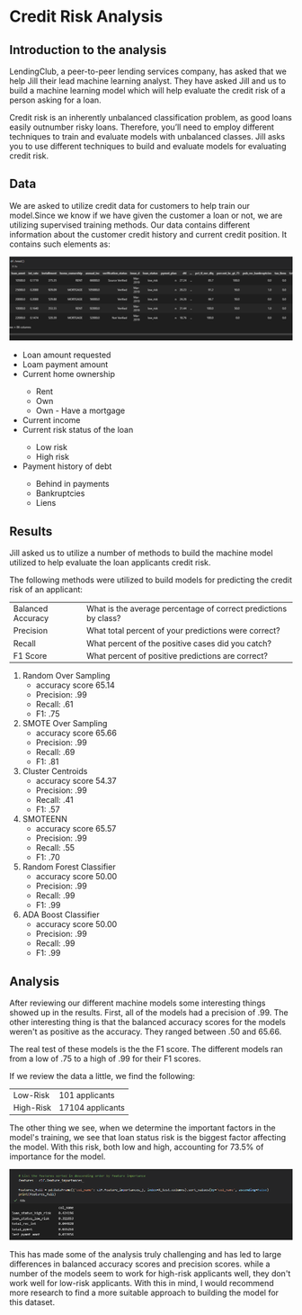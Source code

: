 # Credit Risk Analysis

## Introduction to the analysis

LendingClub, a peer-to-peer lending services company, has asked that we help Jill their lead machine learning analyst. They have asked Jill and us to build a machine learning model which will help evaluate the credit risk of a person asking for a loan.

Credit risk is an inherently unbalanced classification problem, as good loans easily outnumber risky loans. Therefore, you’ll need to employ different techniques to train and evaluate models with unbalanced classes. Jill asks you to use different techniques to build and evaluate models for evaluating credit risk.

## Data

We are asked to utilize  credit data for customers to help train our model.Since we know if we have given the customer a loan or not, we are utilizing supervised training methods. Our data contains different information about the customer credit history and current credit position. It contains such elements as:


<img src="Module-17-Challenge-Resources/credit_data.png">

<ul>
<li>Loan amount requested</li>
<li>Loam payment amount</li>
<li>Current home ownership</li>
<ul>
<li>Rent</li>
<li>Own</li>
<li>Own - Have a mortgage</li>
</ul>
<li>Current income</li>
<li>Current risk status of the loan
</li>
<ul>
<li>Low risk</li>
<li>High risk</li>
</ul>
<li>Payment history of debt</li>
<ul>
<li>Behind in payments</li>
<li>Bankruptcies</li>
<li>Liens</li>
</ul>
</ul>

## Results

Jill asked us to utilize a number of methods to build the machine model utilized to help evaluate the loan applicants credit risk.

The following methods were utilized to build models for predicting the credit risk of an applicant:

<table>
<tr>
<td>Balanced Accuracy</td>
<td>What is the average percentage of correct predictions by class?</td>
</tr>
<tr>
<td>Precision</td>
<td>What total percent of your predictions were correct?</td>
</tr>
<tr>
<td>Recall</td>
<td>What percent of the positive cases did you catch?</td>
</tr>
<tr>
<td>F1 Score</td>
<td>What percent of positive predictions are correct?</td>
</tr>
</table>


1. Random Over Sampling
 	- accuracy score 65.14
 	- Precision: .99
 	- Recall: .61  
 	- F1: .75
2. SMOTE Over Sampling
	- accuracy score 65.66
	- Precision: .99
 	- Recall: .69
 	- F1: .81
3. Cluster Centroids
	- accuracy score 54.37
	- Precision: .99
	- Recall: .41
 	- F1: .57
4. SMOTEENN
	- accuracy score 65.57
	- Precision: .99
	- Recall: .55
 	- F1: .70
5. Random Forest Classifier
	- accuracy score 50.00
	- Precision: .99
	- Recall: .99
 	- F1: .99
6. ADA Boost Classifier
	- accuracy score 50.00
	- Precision: .99
	- Recall: .99
 	- F1: .99

## Analysis

After reviewing our different machine models some interesting things showed up in the results. First, all of the models had a precision of .99. The other interesting thing is that the balanced accuracy scores for the models weren't as positive as the accuracy. They ranged between .50 and 65.66.

The real test of these models is the the F1 score. The different models ran from a low of .75 to a high of .99 for their F1 scores.

If we review the data a little, we find the following:

<table>
<tr>
<td>Low-Risk</td>
<td>101 applicants</td>
</tr>
<tr>
<td>High-Risk</td>
<td>17104 applicants</td>
</tr>
</table>

The other thing we see, when we determine the important factors in the model's training, we see that loan status risk is the biggest factor affecting the model. With this risk, both low and high, accounting for 73.5% of importance for the model.

<img src="Module-17-Challenge-Resources/data_affect_model.png">

This has made some of the analysis truly challenging and has led to large differences in balanced accuracy scores and precision scores. while a number of the models seem to work for high-risk applicants well, they don't work well for low-risk applicants. With this in mind, I would recommend more research to find a more suitable approach to building the model for this dataset.